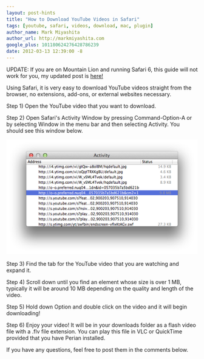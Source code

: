 ```yaml
---
layout: post-hints
title: "How to Download YouTube Videos in Safari"
tags: [youtube, safari, videos, download, mac, plugin]
author_name: Mark Miyashita
author_url: http://markmiyashita.com
google_plus: 101180624276428786239
date: 2012-03-13 12:39:00 -8
---
```


UPDATE: If you are on Mountain Lion and running Safari 6, this guide will not work for you, my updated post is <a href="http://hints.binaryage.com/how-to-download-youtube-videos-mountain-lion-safari-6/">here!</a>

Using Safari, it is very easy to download YouTube videos straight from the browser, no extensions, add-ons, or external websites necessary. 

Step 1) Open the YouTube video that you want to download.

Step 2) Open Safari's Activity Window by pressing Command-Option-A or by selecting Window in the menu bar and then selecting Activity. You should see this window below.

<img class="clear blog-image-full-border" src="/images/download_youtube.png" title="Activity Window">

Step 3) Find the tab for the YouTube video that you are watching and expand it.

Step 4) Scroll down until you find an element whose size is over 1 MB, typically it will be around 10 MB depending on the quality and length of the video. 

Step 5) Hold down Option and double click on the video and it will begin downloading!

Step 6) Enjoy your video! It will be in your downloads folder as a flash video file with a .flv file extension. You can play this file in VLC or QuickTime provided that you have Perian installed.

If you have any questions, feel free to post them in the comments below.

